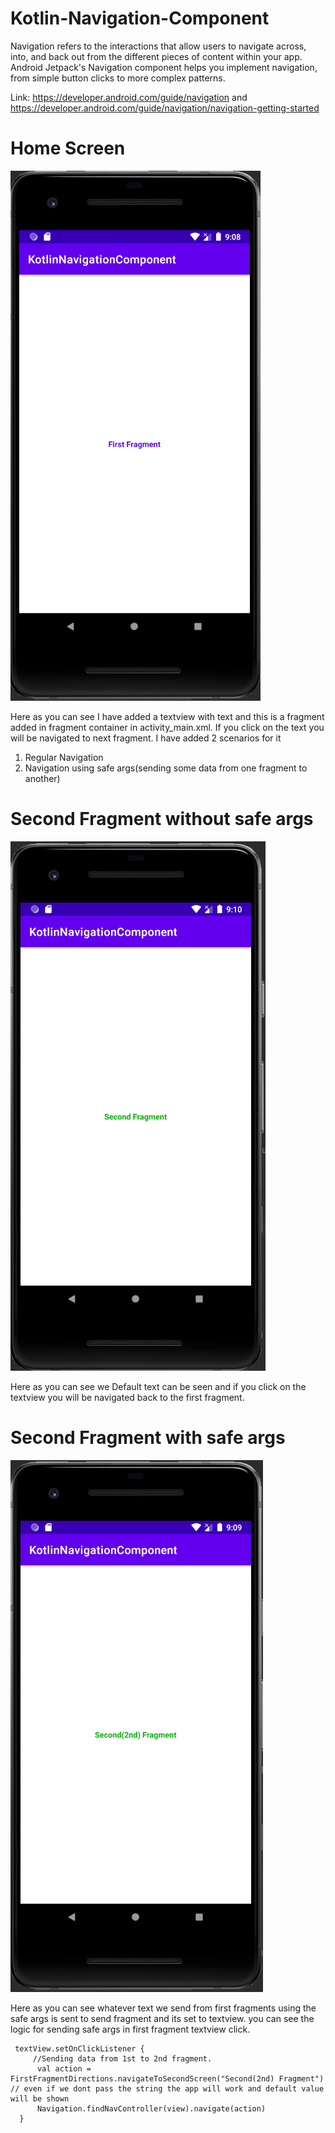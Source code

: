 # Kotlin-Navigation-Component



Navigation refers to the interactions that allow users to navigate across, into, and back out from the different pieces of content within your app. Android Jetpack's Navigation component helps you implement navigation, from simple button clicks to more complex patterns.

Link: https://developer.android.com/guide/navigation and 
      https://developer.android.com/guide/navigation/navigation-getting-started



# Home Screen 
![alt text](/screenshots/home.PNG)

Here as you can see I have added a textview with text and this is a fragment added in fragment container in activity_main.xml. If you click on the text you will be navigated to next fragment. I have added 2 scenarios for it 

1. Regular Navigation
2. Navigation using safe args(sending some data from one fragment to another)

# Second Fragment without safe args

![alt text](/screenshots/second_Frag_witout_safe_args.PNG)

Here as you can see we Default text can be seen and if you click on the textview you will be navigated back to the first fragment.

# Second Fragment with safe args

![alt text](/screenshots/second_fragment.PNG)

Here as you can see whatever text we send from first fragments using the safe args is sent to send fragment and its set to textview. you can see the logic for sending safe args in first fragment textview click. 

```
 textView.setOnClickListener {
     //Sending data from 1st to 2nd fragment.
      val action = FirstFragmentDirections.navigateToSecondScreen("Second(2nd) Fragment") // even if we dont pass the string the app will work and default value will be shown
      Navigation.findNavController(view).navigate(action)
  }
```

